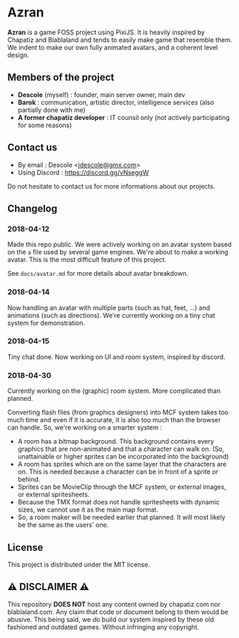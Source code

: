 # Azran

**Azran** is a game FOSS project using PixiJS. It is heavily inspired by Chapatiz and Blablaland and tends to easily make game that resemble them. We indent to make our own fully animated avatars, and a coherent level design.

## Members of the project

- **Descole** (myself) : founder, main server owner, main dev
- **Barok** : communication, artistic director, intelligence services (also partially done with me)
- **A former chapatiz developer** : IT counsil only (not actively participating for some reasons)

## Contact us

- By email : Descole &lt;jdescole@gmx.com&gt;
- Using Discord : https://discord.gg/vNseggW

Do not hesitate to contact us for more informations about our projects.

## Changelog

### 2018-04-12

Made this repo public.
We were actively working on an avatar system based on the `a` file used by several game engines. We're about to make a working avatar. This is the most difficult feature of this project.

See `docs/avatar.md` for more details about avatar breakdown.

### 2018-04-14

Now handling an avatar with multiple parts (such as hat, feet, ...) and animations (such as directions). 
We're currently working on a tiny chat system for demonstration.

### 2018-04-15

Tiny chat done. Now working on UI and room system, inspired by discord. 

### 2018-04-30

Currently working on the (graphic) room system. More complicated than planned. 

Converting flash files (from graphics designers) into MCF system takes too much time and even if it is accurate, it is also too much than the browser can handle. So, we're working on a smarter system : 
- A room has a bitmap background. This background contains every graphics that are non-animated and that a character can walk on. (So, unattainable or higher sprites can be incorporated into the background)
- A room has sprites which are on the same layer that the characters are on. This is needed because a character can be in front of a sprite or behind. 
- Sprites can be MovieClip through the MCF system, or external images, or external spritesheets. 
- Because the TMX format does not handle spritesheets with dynamic sizes, we cannot use it as the main map format. 
- So, a room maker will be needed earlier that planned. It will most likely be the same as the users' one. 


## License

This project is distributed under the MIT license.

## :warning: DISCLAIMER :warning:

This repository **DOES NOT** host any content owned by chapatiz.com nor blablaland.com. Any claim that code or document belong to them would be abusive.
This being said, we *do* build our system inspired by these old fashioned and outdated games. Without infringing any copyright.
